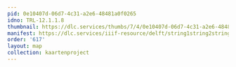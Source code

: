 ```yaml
---
pid: 0e10407d-06d7-4c31-a2e6-48481a0f0265
idno: TRL-12.1.1.8
thumbnail: https://dlc.services/thumbs/7/4/0e10407d-06d7-4c31-a2e6-48481a0f0265/full/400,339/0/default.jpg
manifest: https://dlc.services/iiif-resource/delft/string1string2string3/kaartenproject-2007/TRL-12.1.1.8
order: '617'
layout: map
collection: kaartenproject
---
```

